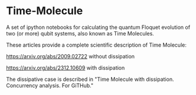 # Time-Molecule
A set of ipython notebooks for calculating the quantum Floquet evolution of two (or more) qubit systems, also known as Time Molecules.

These articles provide a complete scientific description of Time Molecule:

https://arxiv.org/abs/2009.02722  without dissipation

https://arxiv.org/abs/2312.10609   with dissipation

The dissipative case is described in "Time Molecule with dissipation. Concurrency analysis. For GiTHub."

